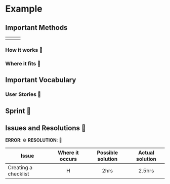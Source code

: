 # Example 

## Important Methods

|     |     |     |
| --- | --- | --- |
|     |     |     |

### How it works :open_book:

### Where it fits :paperclip:

## Important Vocabulary

### User Stories :telescope:

## Sprint :athletic_shoe:

## Issues and Resolutions :flashlight:

**ERROR**: :gear:
**RESOLUTION**: :key:

| Issue                | Where it occurs | Possible solution | Actual solution |
| -------------------- | :-------------: | :---------------: | :-------------: |
| Creating a checklist |        H        |       2hrs        |     2.5hrs      |
